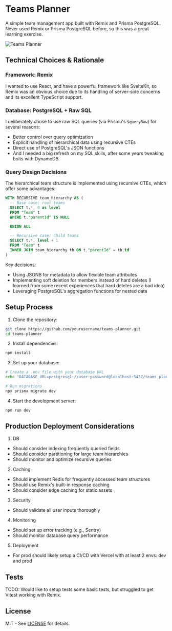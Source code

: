 # Teams Planner

A simple team management app built with Remix and Prisma PostgreSQL. Never used Remix or Prisma PostgreSQL before, so this was a great learning exercise.

![Teams Planner](./docs/demo.gif)

## Technical Choices & Rationale

### Framework: Remix
I wanted to use React, and have a powerful framework like SvelteKit, so Remix was an obvious choice due to its handling of server-side concerns and its excellent TypeScript support.

### Database: PostgreSQL + Raw SQL
I deliberately chose to use raw SQL queries (via Prisma's `$queryRaw`) for several reasons:
- Better control over query optimization
- Explicit handling of hierarchical data using recursive CTEs
- Direct use of PostgreSQL's JSON functions
- And I needed a big refresh on my SQL skills, after some years tweaking bolts with DynamoDB.

### Query Design Decisions

The hierarchical team structure is implemented using recursive CTEs, which offer some advantages:
```sql
WITH RECURSIVE team_hierarchy AS (
  -- Base case: root teams
  SELECT t.*, 0 as level
  FROM "Team" t
  WHERE t."parentId" IS NULL

  UNION ALL

  -- Recursive case: child teams
  SELECT t.*, level + 1
  FROM "Team" t
  INNER JOIN team_hierarchy th ON t."parentId" = th.id
)
```

Key decisions:
- Using JSONB for metadata to allow flexible team attributes
- Implementing soft deletion for members instead of hard deletes (I learned from some recent experiences that hard deletes are a bad idea)
- Leveraging PostgreSQL's aggregation functions for nested data

## Setup Process

1. Clone the repository:
```bash
git clone https://github.com/yourusername/teams-planner.git
cd teams-planner
```

2. Install dependencies:
```bash
npm install
```

3. Set up your database:
```bash
# Create a .env file with your database URL
echo "DATABASE_URL=postgresql://user:password@localhost:5432/teams_planner" > .env

# Run migrations
npx prisma migrate dev
```

4. Start the development server:
```bash
npm run dev
```

## Production Deployment Considerations

1. DB
- Should consider indexing frequently queried fields
- Should consider partitioning for large team hierarchies
- Should monitor and optimize recursive queries

2. Caching
- Should implement Redis for frequently accessed team structures
- Should use Remix's built-in response caching
- Should consider edge caching for static assets

3. Security
- Should validate all user inputs thoroughly

4. Monitoring
- Should set up error tracking (e.g., Sentry)
- Should monitor database query performance

5. Deployment
- For prod should likely setup a CI/CD with Vercel with at least 2 envs: dev and prod

## Tests

TODO: Would like to setup tests some basic tests, but struggled to get Vitest working with Remix.

## License

MIT - See [LICENSE](LICENSE) for details.
